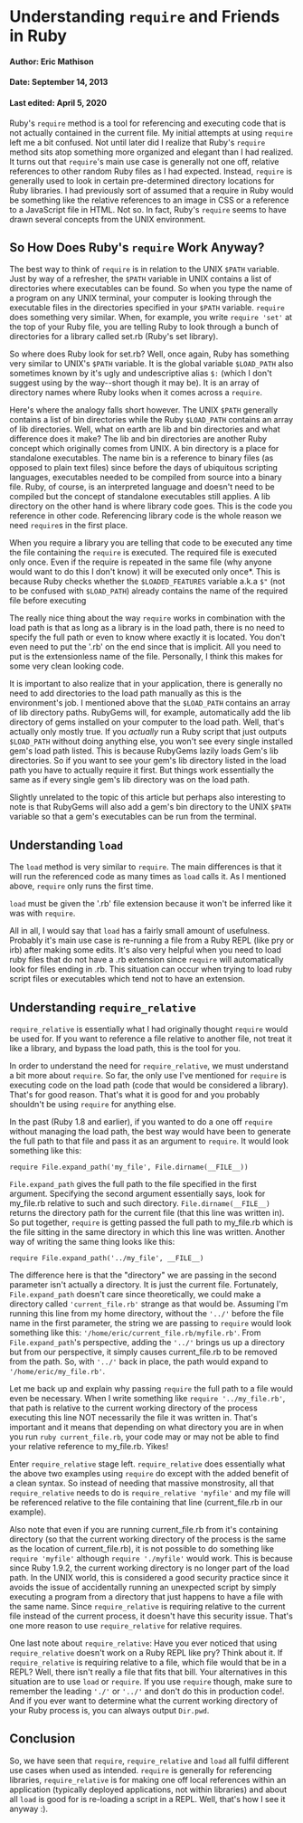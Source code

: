 Understanding `require` and Friends in Ruby
===========================================
#### Author: Eric Mathison
#### Date: September 14, 2013
#### Last edited: April 5, 2020

Ruby's `require` method is a tool for referencing and executing code that is
not actually contained in the current file. My initial attempts at using
`require` left me a bit confused. Not until later did I realize that Ruby's
`require` method sits atop something more organized and elegant than I had
realized. It turns out that `require`'s main use case is generally not one off,
relative references to other random Ruby files as I had expected. Instead,
`require` is generally used to look in certain pre-determined directory
locations for Ruby libraries. I had previously sort of assumed that a require
in Ruby would be something like the relative references to an image in CSS or a
reference to a JavaScript file in HTML. Not so. In fact, Ruby's `require` seems
to have drawn several concepts from the UNIX environment.

So How Does Ruby's `require` Work Anyway?
---------------------------------------
The best way to think of `require` is in relation to the UNIX `$PATH` variable.
Just by way of a refresher, the `$PATH` variable in UNIX contains a list of
directories where executables can be found. So when you type the name of a
program on any UNIX terminal, your computer is looking through the executable
files in the directories specified in your `$PATH` variable. `require` does
something very similar. When, for example, you write `require 'set'` at the top
of your Ruby file, you are telling Ruby to look through a bunch of directories
for a library called set.rb (Ruby's set library).

So where does Ruby look for set.rb? Well, once again, Ruby has something very
similar to UNIX's `$PATH` variable. It is the global variable `$LOAD_PATH` also
sometimes known by it's ugly and undescriptive alias `$:` (which I don't suggest
using by the way--short though it may be). It is an array of directory names
where Ruby looks when it comes across a `require`.

Here's where the analogy falls short however. The UNIX `$PATH` generally
contains a list of bin directories while the Ruby `$LOAD_PATH` contains an array
of lib directories. Well, what on earth are lib and bin directories and what
difference does it make? The lib and bin directories are another Ruby concept
which originally comes from UNIX. A bin directory is a place for standalone
executables. The name bin is a reference to binary files (as opposed to plain
text files) since before the days of ubiquitous scripting languages, executables
needed to be compiled from source into a binary file. Ruby, of course, is an
interpreted language and doesn't need to be compiled but the concept of
standalone executables still applies. A lib directory on the other hand is where
library code goes. This is the code you reference in other code. Referencing
library code is the whole reason we need `require`s in the first place.

When you require a library you are telling that code to be executed any time the
file containing the `require` is executed. The required file is executed only
once. Even if the require is repeated in the same file (why anyone would want to
do this I don't know) it will be executed only once\*. This is because Ruby
checks whether the `$LOADED_FEATURES` variable a.k.a `$"` (not to be confused
with `$LOAD_PATH`) already contains the name of the required file before
executing

The really nice thing about the way `require` works in combination with the load
path is that as long as a library is in the load path, there is no need to
specify the full path or even to know where exactly it is located. You don't
even need to put the '.rb' on the end since that is implicit. All you need to
put is the extensionless name of the file. Personally, I think this makes for
some very clean looking code.

It is important to also realize that in your application, there is generally no
need to add directories to the load path manually as this is the environment's
job. I mentioned above that the `$LOAD_PATH` contains an array of lib directory
paths. RubyGems will, for example, automatically add the lib directory of gems
installed on your computer to the load path. Well, that's actually only mostly
true. If you *actually* run a Ruby script that just outputs `$LOAD_PATH` without
doing anything else, you won't see every single installed gem's load path
listed. This is because RubyGems lazily loads Gem's lib directories. So if you
want to see your gem's lib directory listed in the load path you have to
actually require it first. But things work essentially the same as if every
single gem's lib directory was on the load path.

Slightly unrelated to the topic of this article but perhaps also interesting to
note is that RubyGems will also add a gem's bin directory to the UNIX `$PATH`
variable so that a gem's executables can be run from the terminal.

Understanding `load`
--------------------
The `load` method is very similar to `require`. The main differences is that it
will run the referenced code as many times as `load` calls it. As I mentioned
above, `require` only runs the first time.

`load` must be given the '.rb' file extension because it won't be inferred like
it was with `require`.

All in all, I would say that `load` has a fairly small amount of usefulness.
Probably it's main use case is re-running a file from a Ruby REPL (like pry or
irb) after making some edits.  It's also very helpful when you need to load ruby
files that do not have a .rb extension since `require` will automatically look
for files ending in .rb.  This situation can occur when trying to load ruby
script files or executables which tend not to have an extension.

Understanding `require_relative`
--------------------------------
`require_relative` is essentially what I had originally thought `require` would
be used for. If you want to reference a file relative to another file, not
treat it like a library, and bypass the load path, this is the tool for you.

In order to understand the need for `require_relative`, we must understand a bit
more about `require`. So far, the only use I've mentioned for `require` is
executing code on the load path (code that would be considered a library).
That's for good reason. That's what it is good for and you probably shouldn't be
using `require` for anything else.

In the past (Ruby 1.8 and earlier), if you wanted to do a one off `require`
without managing the load path, the best way would have been to generate the
full path to that file and pass it as an argument to `require`. It would look
something like this:

    require File.expand_path('my_file', File.dirname(__FILE__))

`File.expand_path` gives the full path to the file specified in the first
argument. Specifying the second argument essentially says, look for my\_file.rb
relative to such and such directory. `File.dirname(__FILE__)` returns the
directory path for the current file (that this line was written in). So put
together, `require` is getting passed the full path to my\_file.rb which is the
file sitting in the same directory in which this line was written. Another way
of writing the same thing looks like this:

    require File.expand_path('../my_file', __FILE__)

The difference here is that the "directory" we are passing in the second
parameter isn't actually a directory. It is just the current file. Fortunately,
`File.expand_path` doesn't care since theoretically, we could make a directory
called `'current_file.rb'` strange as that would be. Assuming I'm running this
line from my home directory, without the `'../'` before the file name in the
first parameter, the string we are passing to `require` would look something
like this: `'/home/eric/current_file.rb/myfile.rb'`. From `File.expand_path`'s
perspective, adding the `'../'` brings us up a directory but from our
perspective, it simply causes current\_file.rb to be removed from the path. So,
with `'../'` back in place, the path would expand to `'/home/eric/my_file.rb'`.

Let me back up and explain why passing `require` the full path to a file would
even be necessary. When I write something like `require '../my_file.rb'`, that
path is relative to the current working directory of the process executing this
line NOT necessarily the file it was written in. That's important and it means
that depending on what directory you are in when you run `ruby current_file.rb`,
your code may or may not be able to find your relative reference to my\_file.rb.
Yikes!

Enter `require_relative` stage left. `require_relative` does essentially what
the above two examples using `require` do except with the added benefit of a
clean syntax. So instead of needing that massive monstrosity, all that
`require_relative` needs to do is `require_relative 'myfile'` and my file will
be referenced relative to the file containing that line (current\_file.rb in our
example).

Also note that even if you are running current\_file.rb from it's containing
directory (so that the current working directory of the process is the same as
the location of current\_file.rb), it is not possible to do something like
`require 'myfile'` although `require './myfile'` would work. This is because
since Ruby 1.9.2, the current working directory is no longer part of the load
path. In the UNIX world, this is considered a good security practice since it
avoids the issue of accidentally running an unexpected script by simply
executing a program from a directory that just happens to have a file with the
same name. Since `require_relative` is requiring relative to the current file
instead of the current process, it doesn't have this security issue. That's one
more reason to use `require_relative` for relative requires.

One last note about `require_relative`: Have you ever noticed that using
`require_relative` doesn't work on a Ruby REPL like pry? Think about it. If
`require_relative` is requiring relative to a file, which file would that be in
a REPL? Well, there isn't really a file that fits that bill. Your alternatives
in this situation are to use `load` or `require`. If you use `require` though,
make sure to remember the leading `'./'` or `'../'` and don't do this in
production code!. And if you ever want to determine what the current working
directory of your Ruby process is, you can always output `Dir.pwd`.

Conclusion
----------
So, we have seen that `require`, `require_relative` and `load` all fulfil
different use cases when used as intended. `require` is generally for
referencing libraries, `require_relative` is for making one off local references
within an application (typically deployed applications, not within libraries)
and about all `load` is good for is re-loading a script in a REPL. Well, that's
how I see it anyway :).
